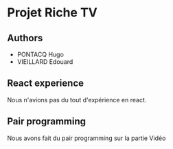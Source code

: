# Projet Riche TV

## Authors
- PONTACQ Hugo
- VIEILLARD Edouard

## React experience
Nous n'avions pas du tout d'expérience en react.

## Pair programming
Nous avons fait du pair programming sur la partie Vidéo